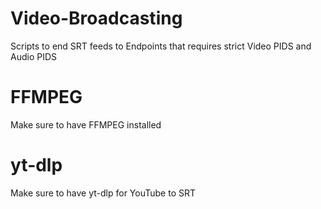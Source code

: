 # Video-Broadcasting
Scripts to end SRT feeds to Endpoints that requires strict Video PIDS and Audio PIDS


# FFMPEG
Make sure to have FFMPEG installed

# yt-dlp
Make sure to have yt-dlp for YouTube to SRT
